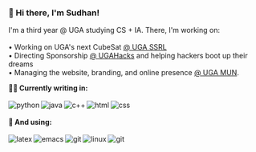 ###  👋 Hi there, I'm Sudhan!
I'm a third year @ UGA studying CS + IA. There, I'm working on: <br><br>
• Working on UGA's next CubeSat [@ UGA SSRL](http://smallsat.uga.edu/) <br>
• Directing Sponsorship [@ UGAHacks](https://www.ugahacks.com/) and helping hackers boot up their dreams <br>
• Managing the website, branding, and online presence [@ UGA MUN](https://ugamunc.com/).

**👨‍💻 Currently writing in:** <br><br>
<img align="left" alt="python" src="https://img.shields.io/badge/python-3670A0?style=for-the-badge&logo=python&logoColor=ffdd54" />
<img align="left" alt="java" src="https://img.shields.io/badge/java-%23ED8B00.svg?style=for-the-badge&logo=java&logoColor=white" />
<img align="left" alt="c++" src="https://img.shields.io/badge/c++-%2300599C.svg?style=for-the-badge&logo=c%2B%2B&logoColor=white" />
<img align="left" alt="html" src="https://img.shields.io/badge/html5-%23E34F26.svg?style=for-the-badge&logo=html5&logoColor=white" />
<img align="left" alt="css" src="https://img.shields.io/badge/css3-%231572B6.svg?style=for-the-badge&logo=css3&logoColor=white" /> <br><br>
**🔧 And using:** <br><br>
<img align="left" alt="latex" src="https://img.shields.io/badge/latex-%23008080.svg?style=for-the-badge&logo=latex&logoColor=white" />
<img align="left" alt="emacs" src="https://img.shields.io/badge/Emacs-%237F5AB6.svg?&style=for-the-badge&logo=gnu-emacs&logoColor=white" />
<img align="left" alt="git" src="https://img.shields.io/badge/git-%23F05033.svg?style=for-the-badge&logo=git&logoColor=white" />
<img align="left" alt="linux" src="https://img.shields.io/badge/Linux-FCC624?style=for-the-badge&logo=linux&logoColor=black" />
<img align="left" alt="git" src="https://img.shields.io/badge/figma-%23F24E1E.svg?style=for-the-badge&logo=figma&logoColor=white" /> <br>


<!--
**sudhanchitgopkar/sudhanchitgopkar** is a ✨ _special_ ✨ repository because its `README.md` (this file) appears on your GitHub profile.
--------------------------------------------------------------------------------------------------------------------------------------------------------------------
**📈 Here's some of my progress:** <br><br>

[![Sudhan's GitHub stats](https://github-readme-stats.vercel.app/api?username=sudhanchitgopkar&theme=tokyonight)](https://github.com/sudhanchitgopkar/github-readme-stats)

Here are some ideas to get you started:

- 🔭 I’m currently working on ...
- 🌱 I’m currently learning ...
- 👯 I’m looking to collaborate on ...
- 🤔 I’m looking for help with ...
- 💬 Ask me about ...
- 📫 How to reach me: ...
- 😄 Pronouns: ...
- ⚡ Fun fact: ...
-->
